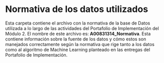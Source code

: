 # Normativa de los datos utilizados
Esta carpeta contiene el archivo con la normativa de la base de Datos utilizada a lo largo de las actividades del Portafolio de Implementación del Módulo 2. El nombre de este archivo es: **A00831314_Normativa**. Esta contiene información sobre la fuente de los datos y cómo estos son manejados correctamente según la normativa que rige tanto a los datos como al algoritmo de Machine Learning planteado en las entregas del Portafolio de Implementación.
